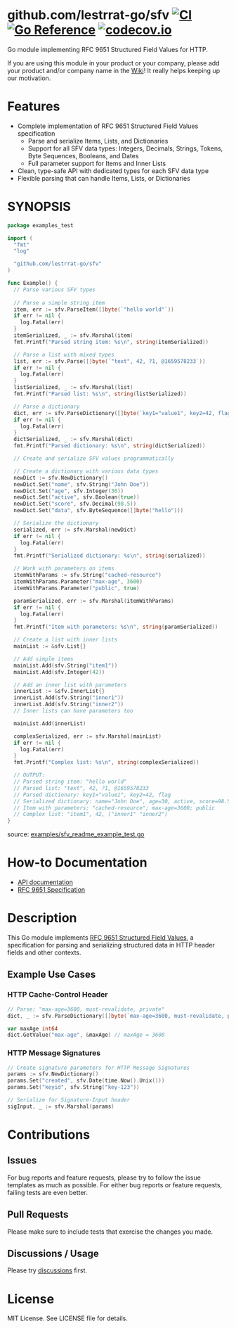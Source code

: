 # github.com/lestrrat-go/sfv [![CI](https://github.com/lestrrat-go/sfv/actions/workflows/ci.yml/badge.svg)](https://github.com/lestrrat-go/sfv/actions/workflows/ci.yml) [![Go Reference](https://pkg.go.dev/badge/github.com/lestrrat-go/sfv.svg)](https://pkg.go.dev/github.com/lestrrat-go/sfv) [![codecov.io](https://codecov.io/github/lestrrat-go/sfv/coverage.svg?branch=main)](https://codecov.io/github/lestrrat-go/sfv?branch=main)

Go module implementing RFC 9651 Structured Field Values for HTTP.

If you are using this module in your product or your company, please add your product and/or company name in the [Wiki](https://github.com/lestrrat-go/sfv/wiki/Users)! It really helps keeping up our motivation.

# Features

* Complete implementation of RFC 9651 Structured Field Values specification
  * Parse and serialize Items, Lists, and Dictionaries
  * Support for all SFV data types: Integers, Decimals, Strings, Tokens, Byte Sequences, Booleans, and Dates
  * Full parameter support for Items and Inner Lists
* Clean, type-safe API with dedicated types for each SFV data type
* Flexible parsing that can handle Items, Lists, or Dictionaries

# SYNOPSIS

<!-- INCLUDE(examples/sfv_readme_example_test.go) -->
```go
package examples_test

import (
  "fmt"
  "log"

  "github.com/lestrrat-go/sfv"
)

func Example() {
  // Parse various SFV types
  
  // Parse a simple string item
  item, err := sfv.ParseItem([]byte(`"hello world"`))
  if err != nil {
    log.Fatal(err)
  }
  itemSerialized, _ := sfv.Marshal(item)
  fmt.Printf("Parsed string item: %s\n", string(itemSerialized))

  // Parse a list with mixed types
  list, err := sfv.Parse([]byte(`"text", 42, ?1, @1659578233`))
  if err != nil {
    log.Fatal(err)
  }
  listSerialized, _ := sfv.Marshal(list)
  fmt.Printf("Parsed list: %s\n", string(listSerialized))

  // Parse a dictionary
  dict, err := sfv.ParseDictionary([]byte(`key1="value1", key2=42, flag`))
  if err != nil {
    log.Fatal(err)
  }
  dictSerialized, _ := sfv.Marshal(dict)
  fmt.Printf("Parsed dictionary: %s\n", string(dictSerialized))

  // Create and serialize SFV values programmatically

  // Create a dictionary with various data types
  newDict := sfv.NewDictionary()
  newDict.Set("name", sfv.String("John Doe"))
  newDict.Set("age", sfv.Integer(30))
  newDict.Set("active", sfv.Boolean(true))
  newDict.Set("score", sfv.Decimal(98.5))
  newDict.Set("data", sfv.ByteSequence([]byte("hello")))

  // Serialize the dictionary
  serialized, err := sfv.Marshal(newDict)
  if err != nil {
    log.Fatal(err)
  }
  fmt.Printf("Serialized dictionary: %s\n", string(serialized))

  // Work with parameters on items
  itemWithParams := sfv.String("cached-resource")
  itemWithParams.Parameter("max-age", 3600)
  itemWithParams.Parameter("public", true)

  paramSerialized, err := sfv.Marshal(itemWithParams)
  if err != nil {
    log.Fatal(err)
  }
  fmt.Printf("Item with parameters: %s\n", string(paramSerialized))

  // Create a list with inner lists
  mainList := &sfv.List{}

  // Add simple items
  mainList.Add(sfv.String("item1"))
  mainList.Add(sfv.Integer(42))

  // Add an inner list with parameters
  innerList := &sfv.InnerList{}
  innerList.Add(sfv.String("inner1"))
  innerList.Add(sfv.String("inner2"))
  // Inner lists can have parameters too

  mainList.Add(innerList)

  complexSerialized, err := sfv.Marshal(mainList)
  if err != nil {
    log.Fatal(err)
  }
  fmt.Printf("Complex list: %s\n", string(complexSerialized))

  // OUTPUT:
  // Parsed string item: "hello world"
  // Parsed list: "text", 42, ?1, @1659578233
  // Parsed dictionary: key1="value1", key2=42, flag
  // Serialized dictionary: name="John Doe", age=30, active, score=98.5, data=:aGVsbG8=:
  // Item with parameters: "cached-resource"; max-age=3600; public
  // Complex list: "item1", 42, ("inner1" "inner2")
}
```
source: [examples/sfv_readme_example_test.go](https://github.com/lestrrat-go/sfv/blob/main/examples/sfv_readme_example_test.go)
<!-- END INCLUDE -->

# How-to Documentation

* [API documentation](https://pkg.go.dev/github.com/lestrrat-go/sfv)
* [RFC 9651 Specification](https://tools.ietf.org/html/rfc9651)

# Description

This Go module implements [RFC 9651 Structured Field Values](https://tools.ietf.org/html/rfc9651), a specification for parsing and serializing structured data in HTTP header fields and other contexts.

## Example Use Cases

### HTTP Cache-Control Header
```go
// Parse: "max-age=3600, must-revalidate, private"
dict, _ := sfv.ParseDictionary([]byte(`max-age=3600, must-revalidate, private`))

var maxAge int64
dict.GetValue("max-age", &maxAge) // maxAge = 3600
```

### HTTP Message Signatures
```go
// Create signature parameters for HTTP Message Signatures
params := sfv.NewDictionary()
params.Set("created", sfv.Date(time.Now().Unix()))
params.Set("keyid", sfv.String("key-123"))

// Serialize for Signature-Input header
sigInput, _ := sfv.Marshal(params)
```

# Contributions

## Issues

For bug reports and feature requests, please try to follow the issue templates as much as possible.
For either bug reports or feature requests, failing tests are even better.

## Pull Requests

Please make sure to include tests that exercise the changes you made.

## Discussions / Usage

Please try [discussions](https://github.com/lestrrat-go/sfv/discussions) first.

# License

MIT License. See LICENSE file for details.